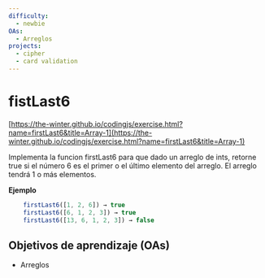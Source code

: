 ```yaml
---
difficulty:
  - newbie
OAs:
  - Arreglos
projects:
  - cipher
  - card validation
---
```


# fistLast6

[https://the-winter.github.io/codingjs/exercise.html?name=firstLast6&title=Array-1](https://the-winter.github.io/codingjs/exercise.html?name=firstLast6&title=Array-1)

Implementa la funcion firstLast6 para que dado un arreglo de ints,
retorne true si el número 6 es el primer o el último elemento
del arreglo. El arreglo tendrá 1 o más elementos.

__Ejemplo__

```js
    firstLast6([1, 2, 6]) → true
    firstLast6([6, 1, 2, 3]) → true
    firstLast6([13, 6, 1, 2, 3]) → false
```

## Objetivos de aprendizaje (OAs)

- Arreglos
